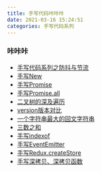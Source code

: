 ```yaml
---
title: 手写代码咔咔咔
date: 2021-03-16 15:24:51
categories: 手写代码系列
---
```


### 咔咔咔
* [手写代码系列之防抖与节流](/2021/03/16/手写代码系列之防抖与节流/)
* [手写New](/2021/03/17/手写代码系列之New-fn/)
* [手写Promise]()
* [手写Promise.all]()
* [二叉树的深及遍历]()
* [version版本对比]()
* [一个字符串最大的回文字符串]()
* [三数之和]()
* [手写indexof]()
* [手写EventEmitter]()
* [手写Redux.createStore]()
* [手写深拷贝、深拷贝函数]()